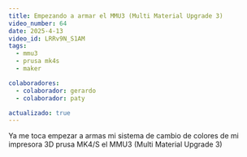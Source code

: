 ```yaml
---
title: Empezando a armar el MMU3 (Multi Material Upgrade 3)
video_number: 64
date: 2025-4-13
video_id: LRRv9N_S1AM
tags:
  - mmu3
  - prusa mk4s
  - maker

colaboradores:
  - colaborador: gerardo
  - colaborador: paty

actualizado: true
---
```


Ya me toca empezar a armas mi sistema de cambio de colores de mi impresora 3D prusa MK4/S el MMU3 (Multi Material Upgrade 3)